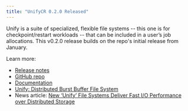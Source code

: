```yaml
---
title: "UnifyCR 0.2.0 Released"
---
```


Unify is a suite of specialized, flexible file systems -- this one is for checkpoint/restart workloads -- that can be included in a user’s job allocations. This v0.2.0 release builds on the repo's initial release from January.

Learn more:
- [Release notes](https://github.com/LLNL/UnifyCR/releases/tag/v0.2.0)
- [GitHub repo](https://github.com/LLNL/UnifyCR)
- [Documentation](https://unifycr.readthedocs.io/en/dev/)
- [Unify: Distributed Burst Buffer File System](https://computation.llnl.gov/projects/unify)
- News article: [New ‘Unify’ File Systems Deliver Fast I/O Performance over Distributed Storage](https://computation.llnl.gov/newsroom/new-unify-file-systems-deliver-fast-io-performance-over-distributed-storage)
